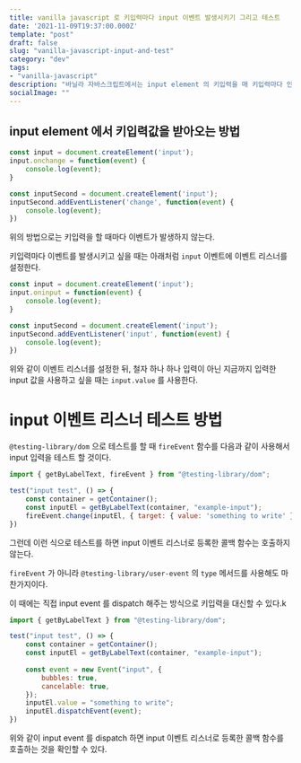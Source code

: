 ```yaml
---
title: vanilla javascript 로 키입력마다 input 이벤트 발생시키기 그리고 테스트
date: '2021-11-09T19:37:00.000Z'
template: "post"
draft: false
slug: "vanilla-javascript-input-and-test"
category: "dev"
tags:
- "vanilla-javascript"
description: "바닐라 자바스크립트에서는 input element 의 키입력을 매 키입력마다 인식하지 않는다."
socialImage: ""
---
```


## input element 에서 키입력값을 받아오는 방법

```javascript
const input = document.createElement('input');
input.onchange = function(event) {
    console.log(event);
}

const inputSecond = document.createElement('input');
inputSecond.addEventListener('change', function(event) {
    console.log(event);
})
```

위의 방법으로는 키입력을 할 때마다 이벤트가 발생하지 않는다.

키입력마다 이벤트를 발생시키고 싶을 때는 아래처럼 `input` 이벤트에 이벤트 리스너를 설정한다.

```javascript
const input = document.createElement('input');
input.oninput = function(event) {
    console.log(event);
}

const inputSecond = document.createElement('input');
inputSecond.addEventListener('input', function(event) {
    console.log(event);
})
```

위와 같이 이벤트 리스너를 설정한 뒤, 철자 하나 하나 입력이 아닌 지금까지 입력한 input 값을 사용하고 싶을 때는 `input.value` 를 사용한다.

# input 이벤트 리스너 테스트 방법

`@testing-library/dom` 으로 테스트를 할 때 `fireEvent` 함수를 다음과 같이 사용해서 input 입력을 테스트 할 것이다.

```javascript
import { getByLabelText, fireEvent } from "@testing-library/dom";

test("input test", () => {
    const container = getContainer();
    const inputEl = getByLabelText(container, "example-input");
    fireEvent.change(inputEl, { target: { value: 'something to write' } })
})
```

그런데 이런 식으로 테스트를 하면 input 이벤트 리스너로 등록한 콜백 함수는 호출하지 않는다.

`fireEvent` 가 아니라 `@testing-library/user-event` 의 `type` 메서드를 사용해도 마찬가지이다.

이 때에는 직접 input event 를 dispatch 해주는 방식으로 키입력을 대신할 수 있다.k

```javascript
import { getByLabelText } from "@testing-library/dom";

test("input test", () => {
    const container = getContainer();
    const inputEl = getByLabelText(container, "example-input");
    
    const event = new Event("input", {
        bubbles: true,
        cancelable: true,
    });
    inputEl.value = "something to write";
    inputEl.dispatchEvent(event);
})
```

위와 같이 input event 를 dispatch 하면 input 이벤트 리스너로 등록한 콜백 함수를 호출하는 것을 확인할 수 있다.
